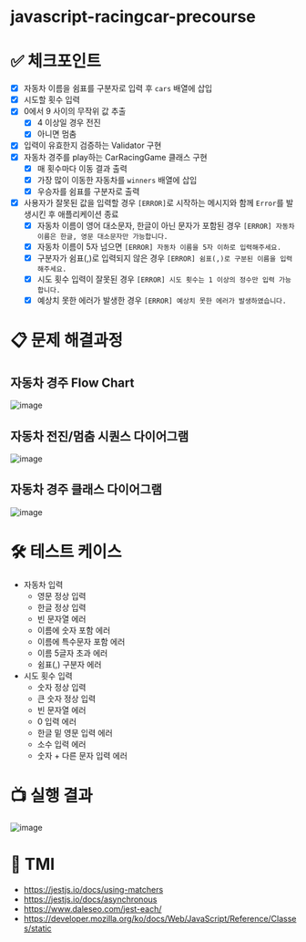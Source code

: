 # javascript-racingcar-precourse

# ✅ 체크포인트

- [x] 자동차 이름을 쉼표를 구분자로 입력 후 `cars` 배열에 삽입
- [x] 시도할 횟수 입력
- [x] 0에서 9 사이의 무작위 값 추출
  - [x] 4 이상일 경우 전진
  - [x] 아니면 멈춤
- [x] 입력이 유효한지 검증하는 Validator 구현
- [x] 자동차 경주를 play하는 CarRacingGame 클래스 구현
  - [x] 매 횟수마다 이동 결과 출력
  - [x] 가장 많이 이동한 자동차를 `winners` 배열에 삽입
  - [x] 우승자를 쉼표를 구분자로 출력
- [x] 사용자가 잘못된 값을 입력할 경우 `[ERROR]`로 시작하는 메시지와 함께 `Error`를 발생시킨 후 애플리케이션 종료
  - [x] 자동차 이름이 영어 대소문자, 한글이 아닌 문자가 포함된 경우 `[ERROR] 자동차 이름은 한글, 영문 대소문자만 가능합니다.`
  - [x] 자동차 이름이 5자 넘으면 `[ERROR] 자동차 이름을 5자 이하로 입력해주세요.`
  - [x] 구분자가 쉼표(,)로 입력되지 않은 경우 `[ERROR] 쉼표(,)로 구분된 이름을 입력해주세요.`
  - [x] 시도 횟수 입력이 잘못된 경우 `[ERROR] 시도 횟수는 1 이상의 정수만 입력 가능합니다.`
  - [x] 예상치 못한 에러가 발생한 경우 `[ERROR] 예상치 못한 에러가 발생하였습니다.`

# 📋 문제 해결과정

## 자동차 경주 Flow Chart

![image](https://github.com/user-attachments/assets/bc5225f5-4839-4ea2-87e3-0ed65590491e)

## 자동차 전진/멈춤 시퀀스 다이어그램

![image](https://github.com/user-attachments/assets/7c436e48-63fb-4814-bf49-b21eefbe322a)

## 자동차 경주 클래스 다이어그램

![image](https://github.com/user-attachments/assets/b327f20d-492a-4ab0-a971-dfac8f8ac09c)

# 🛠️ 테스트 케이스

- 자동차 입력
  - 영문 정상 입력
  - 한글 정상 입력
  - 빈 문자열 에러
  - 이름에 숫자 포함 에러
  - 이름에 특수문자 포함 에러
  - 이름 5글자 초과 에러
  - 쉼표(,) 구분자 에러
- 시도 횟수 입력
  - 숫자 정상 입력
  - 큰 숫자 정상 입력
  - 빈 문자열 에러
  - 0 입력 에러
  - 한글 밑 영문 입력 에러
  - 소수 입력 에러
  - 숫자 + 다른 문자 입력 에러

# 📺 실행 결과

![image](https://github.com/user-attachments/assets/3a61aca3-a693-453a-9a13-696bbebb8036)

# 📕 TMI

- https://jestjs.io/docs/using-matchers
- https://jestjs.io/docs/asynchronous
- https://www.daleseo.com/jest-each/
- https://developer.mozilla.org/ko/docs/Web/JavaScript/Reference/Classes/static
